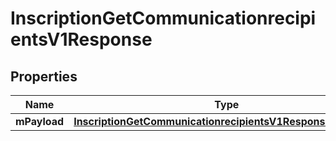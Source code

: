 
# InscriptionGetCommunicationrecipientsV1Response

## Properties
| Name | Type | Description | Notes |
| ------------ | ------------- | ------------- | ------------- |
| **mPayload** | [**InscriptionGetCommunicationrecipientsV1ResponseMPayload**](InscriptionGetCommunicationrecipientsV1ResponseMPayload.md) |  |  |




